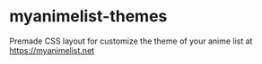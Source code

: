 # myanimelist-themes
Premade CSS layout for customize the theme of your anime list at https://myanimelist.net
